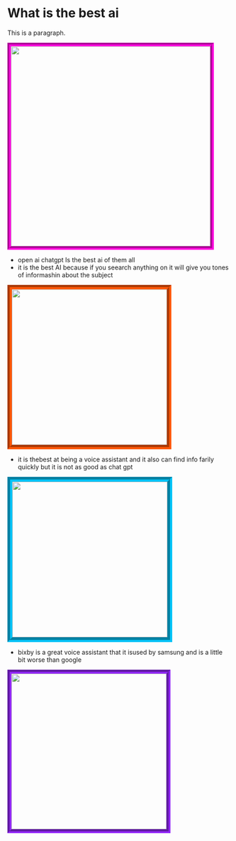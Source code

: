 <!DOCTYPE html>
<html>
<head>
<title>Page Title</title>
</head>
<body>
<style>
.open {
border: 8px groove rgb(255, 9, 223);
}
.google {
border: 10px groove rgb(254,87,8);
}
.bixbe {
border: 11px groove rgb(4,195,247);
}
.siri {
border: 9px groove rgb(147,40,248);
}
</style>

<h1>What is the best ai</h1>
<p>This is a paragraph.</p>

</body>
</html>

<div><img class= "open"src="https://www.analyticsinsight.net/wp-content/uploads/2020/07/openAI.png" width="450"></div>
<ul>
<li>open ai chatgpt Is the best ai of them all</li>
<li>it is the best AI because if you seearch anything on it will give you tones of informashin about the subject</li>

</ul>

<div><img class="google"src="https://www.polymtl.ca/calendrier/sites/calendrier.amigow2020.polymtl.ca/files/googlelogo.jpg" width="350" lenth="300">
<ul>
<li>it is thebest at being a voice assistant and it also can find info farily quickly but it is not as good as chat gpt </li>

</ul>
<img class="bixbe" src="https://th.bing.com/th/id/R.bba082a4928fdd9ea965c198061b94a0?rik=8Jbw7SHyRWlu7A&pid=ImgRaw&r=0" width="350"></div>
<ul>
<li>bixby is a great voice assistant that it isused by samsung and is a little bit worse than google</li>
</ul>


<div><img class="siri" src="https://www.ept.ca/wp-content/uploads/2019/10/Siri-symbol.jpg" width="350">

</div>
